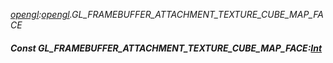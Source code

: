 _[opengl](../../modules/opengl/opengl-module.md):[opengl](../../modules/opengl/opengl-module.md).GL\_FRAMEBUFFER\_ATTACHMENT\_TEXTURE\_CUBE\_MAP\_FACE_
##### Const GL\_FRAMEBUFFER\_ATTACHMENT\_TEXTURE\_CUBE\_MAP\_FACE:[Int](../../modules/wonkey/wonkey-types-int.md)
